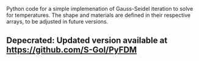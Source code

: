 Python code for a simple implemenation of Gauss-Seidel iteration to solve for temperatures. The shape and materials are defined in their respective arrays, to be adjusted in future versions. 

## Depecrated: Updated version available at https://github.com/S-Gol/PyFDM
